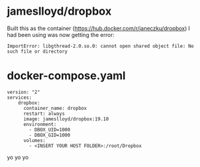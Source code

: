 # jameslloyd/dropbox
Built this as the container (https://hub.docker.com/r/janeczku/dropbox) I had been using was now getting the error:

    ImportError: libgthread-2.0.so.0: cannot open shared object file: No such file or directory
# docker-compose.yaml
    version: "2"
    services:
        dropbox:
		  container_name: dropbox
          restart: always
          image: jameslloyd/dropbox:19.10
          environment:
            - DBOX_UID=1000
            - DBOX_GID=1000 
          volumes:
            - <INSERT YOUR HOST FOLDER>:/root/Dropbox 

yo yo yo
